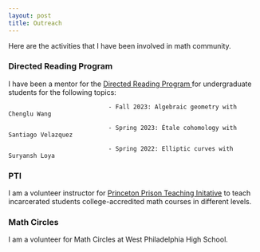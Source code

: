 ```yaml
---
layout: post
title: Outreach
---
```

<p style="text-align: left">
Here are the activities that I have been involved in math community.
</p>

### Directed Reading Program

<p> I have been a mentor for the <a href = "https://web.sas.upenn.edu/math-drp/"> Directed Reading Program </a> for undergraduate students for the following topics:
  
                                - Fall 2023: Algebraic geometry with Chenglu Wang 
  
                                - Spring 2023: Étale cohomology with Santiago Velazquez 
                                
                                - Spring 2022: Elliptic curves with Suryansh Loya 
</p>

### PTI
I am a volunteer instructor for <a href = "https://dof.princeton.edu/faculty-retiree-handbook/teaching-opportunities/prison-teaching-initiative">Princeton Prison Teaching Initative</a> to teach incarcerated students college-accredited math courses in different levels.  


### Math Circles

I am a volunteer for Math Circles at West Philadelphia High School.






